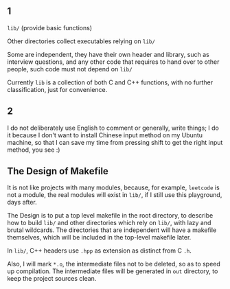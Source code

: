 ## 1

`lib/` (provide basic functions)

Other directories collect executables relying on `lib/`

Some are independent, they have their own header and library, such as interview questions, and any other code that requires to hand over to other people, such code must not depend on `lib/`

Currently `lib` is a collection of both C and C++ functions, with no further classification, just for convenience.

## 2

I do not deliberately use English to comment or generally, write things; I do it because I don't want to install Chinese input method on my Ubuntu machine, so that I can save my time from pressing shift to get the right input method, you see :)

## The Design of Makefile

It is not like projects with many modules, because, for example, `leetcode` is not a module, the real modules will exist in `lib/`, if I still use this playground, days after.

The Design is to put a top level makefile in the root directory, to describe how to build `lib/` and other directories which rely on `lib/`, with lazy and brutal wildcards. The directories that are independent will have a makefile themselves, which will be included in the top-level makefile later.

In `lib/`, C++ headers use `.hpp` as extension as distinct from C `.h`.

Also, I will mark `*.o`, the intermediate files not to be deleted, so as to speed up compilation. The intermediate files will be generated in `out` directory, to keep the project sources clean.









